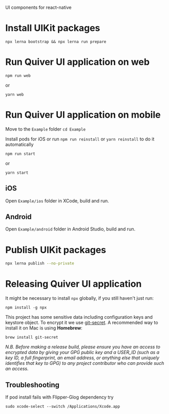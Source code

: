 UI components for react-native

# Install UIKit packages

```
npx lerna bootstrap && npx lerna run prepare
```

# Run Quiver UI application on web

```
npm run web
```

or

```
yarn web
```

# Run Quiver UI application on mobile

Move to the `Example` folder `cd Example`

Install pods for iOS or run `npm run reinstall` or `yarn reinstall` to do it automatically

```
npm run start
```

or

```
yarn start
```

## iOS

Open `Example/ios` folder in XCode, build and run.

## Android

Open `Example/android` folder in Android Studio, build and run.

# Publish UIKit packages

```sh
npx lerna publish --no-private
```

# Releasing Quiver UI application

It might be necessary to install `npx` globally, if you still haven't just run:

```
npm install -g npx
```

This project has some sensitive data including configuration keys and keystore object. To encrypt it we use [git-secret](https://git-secret.io). A recommended way to install it on Mac is using **Homebrew**:

```
brew install git-secret
```

_N.B. Before making a release build, please ensure you have an access to encrypted data by giving your GPG public key and a USER_ID (such as a key ID, a full fingerprint, an email address, or anything else that uniquely identifies that key to GPG) to any project contributor who can provide such an access._

## Troubleshooting

If pod install fails with Flipper-Glog dependency try

```
sudo xcode-select --switch /Applications/Xcode.app
```
